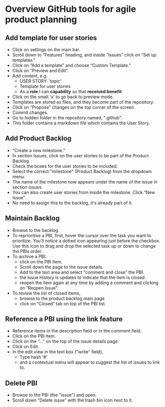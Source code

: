 # Overview GitHub tools for agile product planning

## Add template for user stories

- Click on settings on the main bar.
- Scroll down to “Features” heading, and inside “Issues” click on “Set up templates.”
- Click on “Add a template” and choose “Custom Template.”
- Click on “Preview and Edit”.
- Add content, e.g. 
  - USER STORY: 'topic'
  - Template for user stories
  - As a **role** I can **capability** so that **received benefit**
- Click on the small 'x' to go back to preview mode.
- Templates are stored as files, and they become part of the repository.
- Click on “Propose” changes on the top corner of the screen.
- Commit changes.
- Go to hidden folder in the repository named, ".github".
- This folder contains a markdown file which contains the User Story.

## Add Product Backlog

- “Create a new milestone.”
- In section Issues, click on the user stories to be part of the Product Backlog
- Check the boxes for the user stories to be included.
- Select the correct "milestone" (Product Backlog) from the dropdown menu.
- The name of the milestone now appears under the name of the issue in section issues.  
- You can also create user stories  from inside the milestone. Click “New Issue”.
- No need to assign this to the backlog, it's already part of it.

## Maintain Backlog

- Browse to the backlog.
- To reprioritise a PBI, first, hover the cursor over the task you want to prioritize. You’ll notice a dotted icon appearing just before the checkbox. Use this icon to drag and drop the  selected task up or down to change the PBIs order.
- To archive a PBI:
  - click on the PBI item.
  - Scroll down the page to the issue details.
  - Add to the text area and select "comment and close" the PBI.
  - the Issue History is updates  to indicate that the item is closed.
  - reopen the item again at any time by  adding a comment and clicking on “Reopen Issue”.
- To review the list of closed items,
  - browse to the product backlog main page  
  - click on “Closed” tab on top of the PBI list.

## Reference a PBI using the link feature
- Reference items in the description field or in the comment field.
- Click on the PBI item.
- Click on the “...” on the  top of the issue details page.
- Click on Edit.
- In the edit view in the text box ("write" field),
  - Type hash '#'
  - and a contextual menu will appear to suggest the  list of issues to link to.


## Delete PBI
- Browse to the PBI (the "issue") and open.
- Scroll down "Delete issue" with the trash bin icon next to it.



